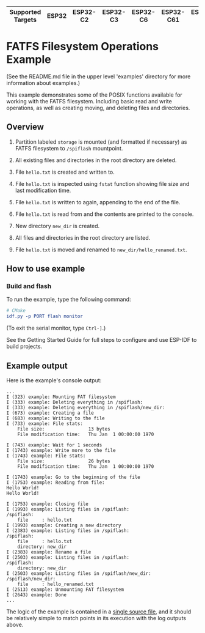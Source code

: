 | Supported Targets | ESP32 | ESP32-C2 | ESP32-C3 | ESP32-C6 | ESP32-C61 | ESP32-H2 | ESP32-P4 | ESP32-S2 | ESP32-S3 |
| ----------------- | ----- | -------- | -------- | -------- | --------- | -------- | -------- | -------- | -------- |

# FATFS Filesystem Operations Example

(See the README.md file in the upper level 'examples' directory for more information about examples.)

This example demonstrates some of the POSIX functions available for working with the FATFS filesystem.
Including basic read and write operations, as well as creating moving, and deleting files and directories.

## Overview

1. Partition labeled `storage` is mounted (and formatted if necessary) as FATFS filesystem to `/spiflash` mountpoint.

2. All existing files and directories in the root directory are deleted.

3. File `hello.txt` is created and written to.

4. File `hello.txt` is inspected using `fstat` function showing file size and last modification time.

5. File `hello.txt` is written to again, appending to the end of the file.

6. File `hello.txt` is read from and the contents are printed to the console.

7. New directory `new_dir` is created.

8. All files and directories in the root directory are listed.

9. File `hello.txt` is moved and renamed to `new_dir/hello_renamed.txt`.

## How to use example

### Build and flash

To run the example, type the following command:

```CMake
# CMake
idf.py -p PORT flash monitor
```

(To exit the serial monitor, type ``Ctrl-]``.)

See the Getting Started Guide for full steps to configure and use ESP-IDF to build projects.

## Example output

Here is the example's console output:

```
...
I (323) example: Mounting FAT filesystem
I (333) example: Deleting everything in /spiflash:
I (333) example: Deleting everything in /spiflash/new_dir:
I (673) example: Creating a file
I (683) example: Writing to the file
I (733) example: File stats:
	File size:                13 bytes
	File modification time:   Thu Jan  1 00:00:00 1970

I (743) example: Wait for 1 seconds
I (1743) example: Write more to the file
I (1743) example: File stats:
	File size:                26 bytes
	File modification time:   Thu Jan  1 00:00:00 1970

I (1743) example: Go to the beginning of the file
I (1753) example: Reading from file:
Hello World!
Hello World!

I (1753) example: Closing file
I (1993) example: Listing files in /spiflash:
/spiflash:
    file     : hello.txt
I (1993) example: Creating a new directory
I (2383) example: Listing files in /spiflash:
/spiflash:
    file     : hello.txt
    directory: new_dir
I (2383) example: Rename a file
I (2503) example: Listing files in /spiflash:
/spiflash:
    directory: new_dir
I (2503) example: Listing files in /spiflash/new_dir:
/spiflash/new_dir:
    file     : hello_renamed.txt
I (2513) example: Unmounting FAT filesystem
I (2643) example: Done
...
```

The logic of the example is contained in a [single source file](./main/fatfs_fs_operations_example_main.c),
and it should be relatively simple to match points in its execution with the log outputs above.
